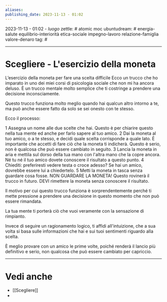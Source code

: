 ```yaml
---
aliases: 
publishing_date: 2023-11-13 - 01:02
---
```

2023-11-13 - 01:02 - *luogo*
zettle: # atomic moc
ubuntudream: # energia-salute equilibrio-interiorità etica-sociale impegno-lavoro relazione-famiglia valore-denaro 
tag: #

---
# Scegliere - L'esercizio della moneta

L’esercizio della moneta per fare una scelta difficile
Ecco un trucco che ho imparato in uno dei miei corsi di psicologia sociale che non mi ha ancora deluso. È un trucco mentale molto semplice che ti costringe a prendere una decisione inconsciamente.

Questo trucco funziona molto meglio quando hai qualcun altro intorno a te, ma può anche essere fatto da solo se sei onesto con te stesso.

Ecco il processo:

1 Assegna un nome alle due scelte che hai. Questo è per chiarire questo nella tua mente ed anche per farlo sapere al tuo amico.
2 Dai la moneta al tuo amico, o a te stesso, e decidi quale scelta corrisponde a quale lato. È importante che accetti di fare ciò che la moneta ti indicherà. Questo è serio, non è qualcosa che può essere cambiato in seguito.
3 Lancia la moneta in aria e mettila sul dorso della tua mano con l'altra mano che la copre ancora. Né tu né il tuo amico dovete conoscere il risultato a questo punto.
4 Chiediti: preferiresti vedere testa o croce adesso? Se hai un amico, dovrebbe essere lui a chiedertelo.
5 Metti la moneta in tasca senza guardare cosa fosse. NON GUARDARE LA MONETA! Questo rovinerà il trucco in futuro. DEVI rimettere la moneta senza conoscere il risultato.

Il motivo per cui questo trucco funziona è sorprendentemente perché ti mette pressione a prendere una decisione in questo momento che non può essere rimandata.

La tua mente ti porterà ciò che vuoi veramente con la sensazione di rimpianto.

Invece di seguire un ragionamento logico, ti affidi all'intuizione, che a sua volta si basa sulle informazioni che hai e sui tuoi sentimenti riguardo alla scelta.

È meglio provare con un amico le prime volte, poiché renderà il lancio più definitivo e serio, non qualcosa che può essere cambiato per capriccio.



---
# Vedi anche
- [[Scegliere]]
- 